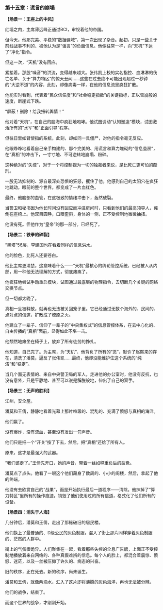 ### **第十五章：谎言的崩塌**

**【场景一：王座上的中风】**

红墙之内，主席薄远峰正通过BCI，审视着他的帝国。

但今天，他那完美、平稳的“数据疆域”，第一次出现了杂音。起初，只是一些关于前线战事不利的、被他认为是“谣言”的负面信息。他像往常一样，向“天机”下达了“净化”指令。

但这一次，“天机”没有回应。

紧接着，那股“噪音”的洪流，变得越来越大。张伟凯上校的实名指控、血淋淋的伤亡名单、关于“算力特区”的惊天丑闻……这些在过去绝不可能出现超过一秒钟的“大逆不道”的内容，此刻，却像病毒一样，在他的信息流里疯狂扩散。

他能实时看到，代表着“民众信任度”和“社会稳定指数”的关键指标，正以雪崩般的速度，断崖式下跌。

“屏蔽！删除！给我扭转舆情！”

他对着“天机”，在自己的脑海中疯狂地咆哮。他试图调动“认知塑造”模块，试图激活所有的“水军”和“正面引导”程序。

但往日里如臂使指的系统，此刻，却如同一具僵尸，对他的指令毫无反应。

他眼睁睁地看着自己亲手构建的、那个完美的、用谎言和算力堆砌的“信息茧房”，在“真相”的冲击下，一寸寸地、不可逆转地崩塌、粉碎。

这种绝对的“失控”，对于一个将控制视为一切的独裁者来说，是比死亡更可怕的酷刑。

一股无法抑制的、源自最深处恐惧的狂怒，攫住了他。他感到自己的太阳穴在疯狂地跳动，眼前的整个世界，都变成了一片血红色。

最终，他脑部的血管，在这极致的情绪冲击下，轰然破裂。

当警卫和秘书因为他长时间没有回应而冲进房间时，只看到他们的最高领导人，瘫倒在座椅上。他双目圆睁，口眼歪斜，身体的一侧，正不受控制地微微抽搐。

他没有死。但他作为“皇帝”的那一部分，已经死了。

**【场景二：铁拳的碎裂】**

“黑塔”56层，李建国也在看着同样的信息洪水。

他的脸色，比死人还要苍白。

他比主席更清楚，这意味着什么——“天机”最核心的舆论管控系统，已经被人从内部，用一种他无法理解的方式，彻底瘫痪了。

他疯狂地尝试手动重启模块，试图通过最底层的物理指令，去切断几个关键的网络交换节点。

但一切都太晚了。

真相一旦被释放，就再也无法被关回笼子里。它已经通过无数个海外的、民间的、点对点的信道，扩散成了燎原之火。

他建立了一辈子、信仰了一辈子的“中央集权式”的信息管控体系，在去中心化的、自由传播的“真相”面前，显得如此不堪一击。

他颓然地瘫坐在椅子上，放弃了所有徒劳的挣扎。

他知道，自己完了。为主席，为“天机”，他背负了所有的“恶”，默许了赵熙来的存在，清洗了潘莫，逼反了张伟凯……最终，他却没能维护住这个系统的“纯洁”和“稳定”。

当几个面无表情的、来自中央警卫局的军人，走进他的办公室时，他没有反抗，也没有意外，只是平静地、甚至可以说是解脱般地，伸出了自己的双手。

**【场景三：无声的胜利】**

江州，安全屋。

潘莫和王倩，静静地看着光幕上那片喧嚣的、混乱的、充满了愤怒与真相的海洋。

他们赢了。

没有爆炸，没有流血，甚至没有发出一句声音。

他们只是把一个“开关”按了下去，然后，把“真相”还给了所有人。

原来，这才是最强大的武器。

“我们该走了。”王倩先开口，她的声音，带着一丝如释重负后的疲惫。

潘莫点了点头。他看了一眼这个他们藏身了数周的、小小的阁楼，然后，拿起了他的终端。

他没有去欣赏自己的“战果”，而是开始执行最后一道程序——清除。他抹掉了“算力特区”里所有的操作痕迹，销毁了他们使用过的所有信道，格式化了他们所有的设备。

**【场景四：消失于人海】**

几分钟后，潘莫和王倩，走出了那栋破旧的居民楼。

他们换上了最普通的、D级公民的灰色制服，混入了街上那片同样穿着灰色制服的、茫然的人群中。

街上的气氛很诡异。人们聚集在一起，看着那些失控的全息广告牌，上面正不受控制地播放着来自网络的、各种真假难辨的信息。每个人的脸上，都混合着震惊、愤怒、迷茫，以及一丝被压抑了许久的、病态的兴奋。

旧的秩序，正在死去。新的秩序，尚未诞生。

潘莫和王倩，就像两滴水，汇入了这片即将沸腾的灰色海洋，再也无法被分辨。

他们的战争，结束了。

而这个世界的战争，才刚刚开始。